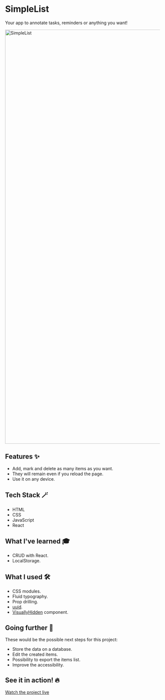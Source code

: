 # SimpleList

Your app to annotate tasks, reminders or anything you want!

<img width="1344" alt="SimpleList" src="https://github.com/mariobarcelo/simplelist/assets/44384270/4052e589-1f48-4b4c-9b40-fbbf91982a57">

## Features ✨

- Add, mark and delete as many items as you want.
- They will remain even if you reload the page.
- Use it on any device.

## Tech Stack 🪄

- HTML
- CSS
- JavaScript
- React

## What I've learned 🎓

- CRUD with React.
- LocalStorage.

## What I used 🛠️

- CSS modules.
- Fluid typography.
- Prop drilling.
- [uuid](https://www.npmjs.com/package/uuid).
- [VisuallyHidden](https://www.joshwcomeau.com/snippets/react-components/visually-hidden/) component.

## Going further 🚀

These would be the possible next steps for this project:

- Store the data on a database.
- Edit the created items.
- Possibility to export the items list.
- Improve the accessibility.

## See it in action! 🔥

[Watch the project live](https://simplelist.vercel.app/)

